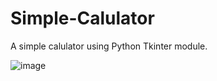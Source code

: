 # Simple-Calulator
A simple calulator using Python Tkinter module.


![image](https://user-images.githubusercontent.com/64846153/186403353-8452e89a-3aeb-4675-b0b5-e0798ddcb62c.png)

